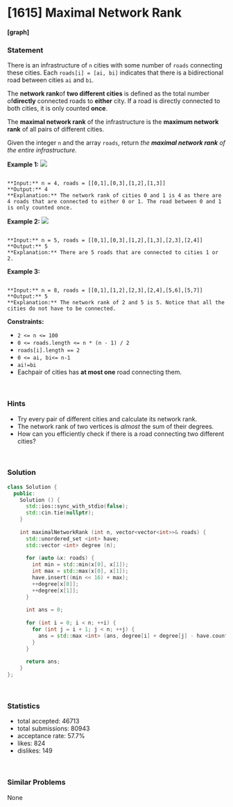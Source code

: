 # [1615] Maximal Network Rank

**[graph]**

### Statement

There is an infrastructure of `n` cities with some number of `roads` connecting these cities. Each `roads[i] = [ai, bi]` indicates that there is a bidirectional road between cities `ai` and `bi`.

The **network rank**of **two different cities** is defined as the total number of**directly** connected roads to **either** city. If a road is directly connected to both cities, it is only counted **once**.

The **maximal network rank** of the infrastructure is the **maximum network rank** of all pairs of different cities.

Given the integer `n` and the array `roads`, return *the **maximal network rank** of the entire infrastructure*.


**Example 1:**
**![](https://assets.leetcode.com/uploads/2020/09/21/ex1.png)**

```

**Input:** n = 4, roads = [[0,1],[0,3],[1,2],[1,3]]
**Output:** 4
**Explanation:** The network rank of cities 0 and 1 is 4 as there are 4 roads that are connected to either 0 or 1. The road between 0 and 1 is only counted once.

```

**Example 2:**
**![](https://assets.leetcode.com/uploads/2020/09/21/ex2.png)**

```

**Input:** n = 5, roads = [[0,1],[0,3],[1,2],[1,3],[2,3],[2,4]]
**Output:** 5
**Explanation:** There are 5 roads that are connected to cities 1 or 2.

```

**Example 3:**

```

**Input:** n = 8, roads = [[0,1],[1,2],[2,3],[2,4],[5,6],[5,7]]
**Output:** 5
**Explanation:** The network rank of 2 and 5 is 5. Notice that all the cities do not have to be connected.

```

**Constraints:**
* `2 <= n <= 100`
* `0 <= roads.length <= n * (n - 1) / 2`
* `roads[i].length == 2`
* `0 <= ai, bi<= n-1`
* `ai!=bi`
* Eachpair of cities has **at most one** road connecting them.


<br>

### Hints

- Try every pair of different cities and calculate its network rank.
- The network rank of two vertices is <i>almost</i> the sum of their degrees.
- How can you efficiently check if there is a road connecting two different cities?

<br>

### Solution

```cpp
class Solution {
  public:
    Solution () {
      std::ios::sync_with_stdio(false);
      std::cin.tie(nullptr);
    }
  
    int maximalNetworkRank (int n, vector<vector<int>>& roads) {
      std::unordered_set <int> have;
      std::vector <int> degree (n);
      
      for (auto &x: roads) {
        int min = std::min(x[0], x[1]);
        int max = std::max(x[0], x[1]);
        have.insert((min << 16) + max);
        ++degree[x[0]];
        ++degree[x[1]];
      }
      
      int ans = 0;
      
      for (int i = 0; i < n; ++i) {
        for (int j = i + 1; j < n; ++j) {
          ans = std::max <int> (ans, degree[i] + degree[j] - have.count((i << 16) + j));
        }
      }
      
      return ans;
    }
};
```

<br>

### Statistics

- total accepted: 46713
- total submissions: 80943
- acceptance rate: 57.7%
- likes: 824
- dislikes: 149

<br>

### Similar Problems

None
